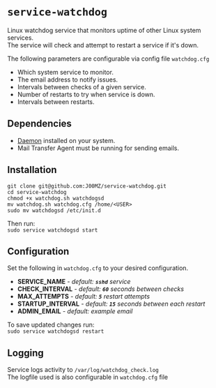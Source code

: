 # `service-watchdog`
Linux watchdog service that monitors uptime of other Linux system services.  
The service will check and attempt to restart a service if it's down.

The following parameters are configurable via config file `watchdog.cfg`
- Which system service to monitor.
- The email address to notify issues.
- Intervals between checks of a given service.
- Number of restarts to try when service is down.
- Intervals between restarts.

## Dependencies

- [Daemon](http://www.libslack.org/daemon/) installed on your system.
- Mail Transfer Agent must be running for sending emails.

## Installation
```shell
git clone git@github.com:J00MZ/service-watchdog.git
cd service-watchdog
chmod +x watchdog.sh watchdogsd
mv watchdog.sh watchdog.cfg /home/<USER>
sudo mv watchdogsd /etc/init.d
```
  
Then run:  
`sudo service watchdogsd start`

## Configuration 
Set the following in `watchdog.cfg` to your desired configuration.  
- **SERVICE_NAME** - *default: **`sshd`** service*
- **CHECK_INTERVAL** - *default: **`60`** seconds between checks*  
- **MAX_ATTEMPTS** - *default: **`5`** restart attempts*
- **STARTUP_INTERVAL** - *default: **`15`** seconds between each restart*
- **ADMIN_EMAIL** - *default: example email*

To save updated changes run:  
`sudo service watchdogsd restart`  

## Logging
Service logs activity to `/var/log/watchdog_check.log`  
The logfile used is also configurable in `watchdog.cfg` file
